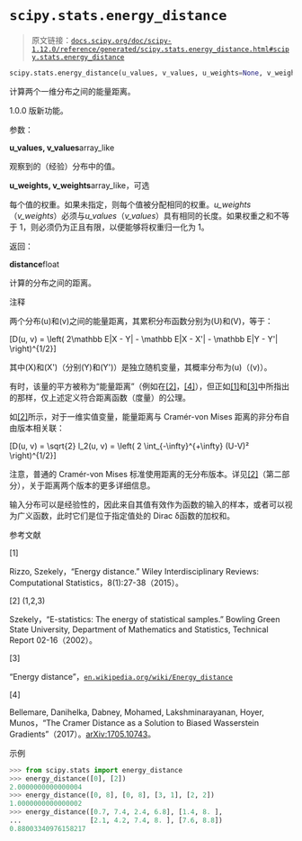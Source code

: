 # `scipy.stats.energy_distance`

> 原文链接：[`docs.scipy.org/doc/scipy-1.12.0/reference/generated/scipy.stats.energy_distance.html#scipy.stats.energy_distance`](https://docs.scipy.org/doc/scipy-1.12.0/reference/generated/scipy.stats.energy_distance.html#scipy.stats.energy_distance)

```py
scipy.stats.energy_distance(u_values, v_values, u_weights=None, v_weights=None)
```

计算两个一维分布之间的能量距离。

1.0.0 版新功能。

参数：

**u_values, v_values**array_like

观察到的（经验）分布中的值。

**u_weights, v_weights**array_like，可选

每个值的权重。如果未指定，则每个值被分配相同的权重。*u_weights*（*v_weights*）必须与*u_values*（*v_values*）具有相同的长度。如果权重之和不等于 1，则必须仍为正且有限，以便能够将权重归一化为 1。

返回：

**distance**float

计算的分布之间的距离。

注释

两个分布\(u\)和\(v\)之间的能量距离，其累积分布函数分别为\(U\)和\(V\)，等于：

\[D(u, v) = \left( 2\mathbb E|X - Y| - \mathbb E|X - X'| - \mathbb E|Y - Y'| \right)^{1/2}\]

其中\(X\)和\(X'\)（分别\(Y\)和\(Y'\)）是独立随机变量，其概率分布为\(u\)（\(v\)）。

有时，该量的平方被称为“能量距离”（例如在[[2]](#r9c3c89b1919f-2)，[[4]](#r9c3c89b1919f-4)），但正如[[1]](#r9c3c89b1919f-1)和[[3]](#r9c3c89b1919f-3)中所指出的那样，仅上述定义符合距离函数（度量）的公理。

如[[2]](#r9c3c89b1919f-2)所示，对于一维实值变量，能量距离与 Cramér-von Mises 距离的非分布自由版本相关联：

\[D(u, v) = \sqrt{2} l_2(u, v) = \left( 2 \int_{-\infty}^{+\infty} (U-V)² \right)^{1/2}\]

注意，普通的 Cramér-von Mises 标准使用距离的无分布版本。详见[[2]](#r9c3c89b1919f-2)（第二部分），关于距离两个版本的更多详细信息。

输入分布可以是经验性的，因此来自其值有效作为函数的输入的样本，或者可以视为广义函数，此时它们是位于指定值处的 Dirac δ函数的加权和。

参考文献

[1]

Rizzo, Szekely，“Energy distance.” Wiley Interdisciplinary Reviews: Computational Statistics，8(1):27-38（2015）。

[2] (1,2,3)

Szekely，“E-statistics: The energy of statistical samples.” Bowling Green State University, Department of Mathematics and Statistics, Technical Report 02-16（2002）。

[3]

“Energy distance”，[`en.wikipedia.org/wiki/Energy_distance`](https://en.wikipedia.org/wiki/Energy_distance)

[4]

Bellemare, Danihelka, Dabney, Mohamed, Lakshminarayanan, Hoyer, Munos，“The Cramer Distance as a Solution to Biased Wasserstein Gradients”（2017）。[arXiv:1705.10743](https://arxiv.org/abs/1705.10743)。

示例

```py
>>> from scipy.stats import energy_distance
>>> energy_distance([0], [2])
2.0000000000000004
>>> energy_distance([0, 8], [0, 8], [3, 1], [2, 2])
1.0000000000000002
>>> energy_distance([0.7, 7.4, 2.4, 6.8], [1.4, 8. ],
...                 [2.1, 4.2, 7.4, 8. ], [7.6, 8.8])
0.88003340976158217 
```
